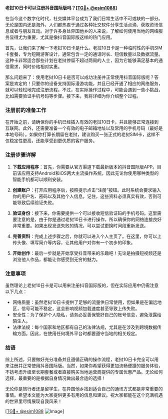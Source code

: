 **老挝10日卡可以注册抖音国际版吗？[[TG💪+ @esim1088](https://t.me/s/esim1088)]**

在当今这个数字化时代，社交媒体平台成为了我们日常生活中不可或缺的一部分。无论是国内还是海外，人们都热衷于通过各种社交软件分享生活点滴、获取资讯信息或者与朋友互动。对于许多身处异国他乡的人来说，了解如何使用当地的网络服务显得尤为重要，尤其是像抖音国际版这样的热门应用。

首先，让我们来了解一下老挝10日卡是什么。老挝10日卡是一种临时性的手机SIM卡套餐，专为短期游客设计，通常包含一定的通话时长、短信数量以及数据流量。这种卡非常适合那些计划在老挝停留不超过两周的人士，因为它能够满足基本的通信需求，同时价格相对实惠。

那么问题来了：使用老挝10日卡是否可以成功注册并正常使用抖音国际版呢？答案是肯定的！只要你的设备支持国际漫游功能，并且已经开通了相应的网络服务，就可以轻松地完成注册流程。不过，在实际操作过程中，可能会遇到一些小挑战，比如需要验证手机号码等步骤。接下来，我将详细为你介绍整个过程。

### 注册前的准备工作

在开始之前，请确保你的手机已经插入有效的老挝10日卡，并且能够正常连接到互联网。此外，还需要准备一个有效的电子邮箱地址以及常用的手机号码（最好是本地号码）。如果你打算长期留在老挝，建议购买一张正式的老挝SIM卡，这样不仅稳定性更高，还能享受到更优质的客户服务。

### 注册步骤详解

1. **下载应用程序**：首先，你需要从官方渠道下载最新版本的抖音国际版APP。目前该应用支持Android和iOS两大主流操作系统，因此无论你使用哪种类型的智能手机都可以顺利安装。

2. **创建账户**：打开应用程序后，按照提示点击“注册”按钮。此时系统会要求输入你的用户名、密码以及其他个人信息。记住，这些资料必须真实有效，否则可能导致后续验证失败。

3. **验证身份**：接下来，你需要提供一个可以接收短信验证码的手机号码。这里需要注意的是，由于你是通过老挝10日卡进行操作，所以确保你的网络连接良好非常重要。如果出现发送失败的情况，可以尝试更换时间段重新发送。

4. **完善资料**：完成上述步骤之后，你就可以进入个人主页了。在这里，你可以上传头像、填写简介等内容，让其他用户对你有一个初步的印象。

5. **开始创作**：最后一步就是开始享受抖音带来的乐趣吧！无论是拍摄短视频还是浏览他人作品，都能让你感受到无穷的魅力。

### 注意事项

虽然理论上老挝10日卡是可以用来注册抖音国际版的，但在实际应用中仍需注意以下几点：

- 网络质量：虽然老挝10日卡提供了足够的流量供日常使用，但如果是在偏远地区，信号可能不稳定，这会影响视频加载速度甚至导致上传失败。
- 安全性：为了保护个人隐私，请务必妥善保管好自己的账号信息，避免泄露给陌生人。
- 法律法规：每个国家和地区都有自己的法律法规，尤其是在涉及到跨境数据传输方面。因此，在使用任何境外平台时都要遵守当地的相关规定。

### 结语

综上所述，只要做好充分准备并且遵循正确的操作流程，老挝10日卡完全可以用来注册并正常使用抖音国际版。当然，如果你希望获得更加流畅便捷的服务体验，不妨考虑升级至长期套餐或者直接购买当地运营商提供的专属优惠产品。无论如何选择，最重要的是根据自身情况做出最合适的选择！

无论你是旅行者还是留学生，在异国他乡找到适合自己的通讯方式都是非常重要的事情。希望本文能为大家提供更多有用的信息和建议。祝大家都能在这个充满机遇的世界里尽情展现自我风采！

[[TG💪+ @esim1088](https://t.me/s/esim1088) ![Image](https://i.postimg.cc/4NQfJmqS/Snipaste-2025-05-13-00-14-12.png)]